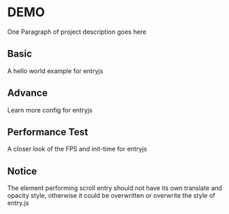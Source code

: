 # DEMO
One Paragraph of project description goes here

## Basic
A hello world example for entryjs

## Advance
Learn more config for entryjs

## Performance Test
A closer look of the FPS and init-time for entryjs

## Notice
The element performing scroll entry should not have its own translate and opacity style, otherwise it could be overwritten or overwrite the style of entry.js

